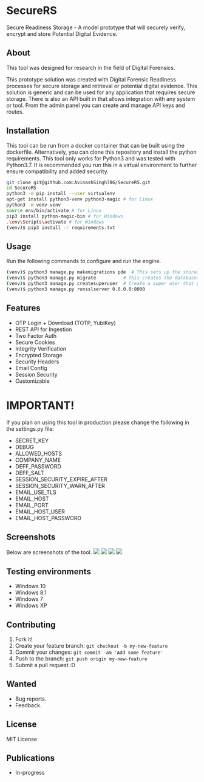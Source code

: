 # SecureRS
Secure Readiness Storage - A model prototype that will securely verify, encrypt and store Potential Digital Evidence.

## About
This tool was designed for research in the field of Digital Forensics.

This prototype solution was created with Digital Forensic Readiness processes for secure storage and retrieval or potential digital evidence. This solution is generic and can be used for any application that requires secure storage. There is also an API built in that allows integration with any system or tool. From the admin panel you can create and manage API keys and routes.

## Installation
This tool can be run from a docker container that can be built using the dockerfile. Alternatively, you can clone this repository and install the python requirements. This tool only works for Python3 and was tested with Python3.7. It is recommended you run this in a virtual environment to further ensure compatibility and added security. 

```bash
git clone git@github.com:AvinashSingh786/SecureRS.git
cd SecureRS
python3 -m pip install --user virtualenv
apt-get install python3-venv python3-magic # for Linux
python3 -m venv venv
source env/bin/activate # for Linux
pip3 install python-magic-bin # for Windows
.\env\Scripts\activate # for Windows
(venv)$ pip3 install -r requirements.txt 
```

## Usage
Run the following commands to configure and run the engine.

```bash
(venv)$ python3 manage.py makemigrations pde  # This sets up the storage engine and databases
(venv)$ python3 manage.py migrate          # This creates the databases and interfaces
(venv)$ python3 manage.py createsuperuser  # Create a super user that you will use as the admin
(venv)$ python3 manage.py runsslserver 0.0.0.0:8000  
``` 

## Features
- OTP Login + Download (TOTP, YubiKey)
- REST API for Ingestion
- Two Factor Auth
- Secure Cookies
- Integrity Verification
- Encrypted Storage
- Security Headers
- Email Config
- Session Security 
- Customizable 
#
# IMPORTANT!
If you plan on using this tool in production please change the following in the settings.py file:
- SECRET_KEY
- DEBUG
- ALLOWED_HOSTS 
- COMPANY_NAME 
- DEFF_PASSWORD 
- DEFF_SALT 
- SESSION_SECURITY_EXPIRE_AFTER 
- SESSION_SECURITY_WARN_AFTER 
- EMAIL_USE_TLS 
- EMAIL_HOST 
- EMAIL_PORT
- EMAIL_HOST_USER
- EMAIL_HOST_PASSWORD
 
## Screenshots
Below are screenshots of the tool.
<img src="https://github.com/AvinashSingh786/SecureRS/blob/master/screenshots/Screenshot%202021-07-12%20160738.png?raw=true" />
<img src="https://github.com/AvinashSingh786/SecureRS/blob/master/screenshots/Screenshot%202021-07-12%20164401.png?raw=true" />
<img src="https://github.com/AvinashSingh786/SecureRS/blob/master/screenshots/Screenshot%202021-07-12%20164418.png?raw=true" />
<img src="https://github.com/AvinashSingh786/SecureRS/blob/master/screenshots/Screenshot%202021-07-12%20164456.png?raw=true" />
 
## Testing environments
  - Windows 10
  - Windows 8.1
  - Windows 7
  - Windows XP

## Contributing
 
1. Fork it!
2. Create your feature branch: `git checkout -b my-new-feature`
3. Commit your changes: `git commit -am 'Add some feature'`
4. Push to the branch: `git push origin my-new-feature`
5. Submit a pull request :D

## Wanted
 
  - Bug reports.
  - Feedback.


## License
 
MIT License

## Publications
- In-progress